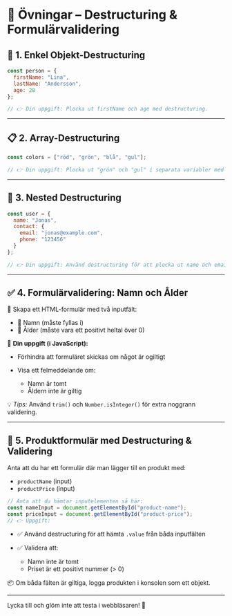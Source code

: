 # 🧪 Övningar – Destructuring & Formulärvalidering

## 🧩 1. Enkel Objekt-Destructuring

```js
const person = {
  firstName: "Lina",
  lastName: "Andersson",
  age: 28
};

// 👉 Din uppgift: Plocka ut firstName och age med destructuring.
````

---

## 📋 2. Array-Destructuring

```js
const colors = ["röd", "grön", "blå", "gul"];

// 👉 Din uppgift: Plocka ut "grön" och "gul" i separata variabler med destructuring.
```

---

## 👤 3. Nested Destructuring

```js
const user = {
  name: "Jonas",
  contact: {
    email: "jonas@example.com",
    phone: "123456"
  }
};

// 👉 Din uppgift: Använd destructuring för att plocka ut name och email.
```

---

## ✅ 4. Formulärvalidering: Namn och Ålder

📄 Skapa ett HTML-formulär med två inputfält:

* 🧍 Namn (måste fyllas i)
* 🔢 Ålder (måste vara ett positivt heltal över 0)

🧠 **Din uppgift (i JavaScript):**

* Förhindra att formuläret skickas om något är ogiltigt
* Visa ett felmeddelande om:

  * Namn är tomt
  * Åldern inte är giltig

💡 *Tips:* Använd `trim()` och `Number.isInteger()` för extra noggrann validering.

---

## 🛒 5. Produktformulär med Destructuring & Validering

Anta att du har ett formulär där man lägger till en produkt med:

* `productName` (input)
* `productPrice` (input)

```js
// Anta att du hämtar inputelementen så här:
const nameInput = document.getElementById("product-name");
const priceInput = document.getElementById("product-price");
// 👉 Uppgift:
```

* ✅ Använd destructuring för att hämta `.value` från båda inputfälten
* ✅ Validera att:

  * Namn inte är tomt
  * Priset är ett positivt nummer (> 0)

📦 Om båda fälten är giltiga, logga produkten i konsolen som ett objekt.

---

Lycka till och glöm inte att testa i webbläsaren! 🚀
